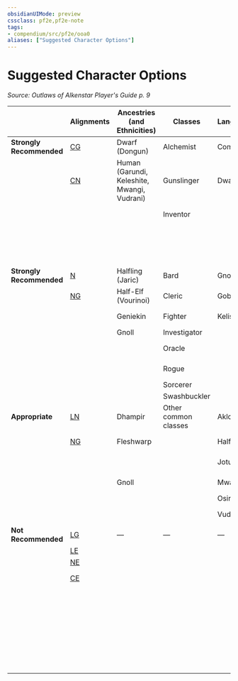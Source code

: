 ```yaml
---
obsidianUIMode: preview
cssclass: pf2e,pf2e-note
tags:
- compendium/src/pf2e/ooa0
aliases: ["Suggested Character Options"]
---
```

# Suggested Character Options  
*Source: Outlaws of Alkenstar Player's Guide p. 9*  

|  | Alignments | Ancestries (and Ethnicities) | Classes | Languages | Skills | Feats |
|--|------------|------------------------------|---------|-----------|--------|-------|
| **Strongly Recommended** | [CG](../traits/chaotic-good-b1.md) | Dwarf (Dongun) | Alchemist | Common | [Crafting](../../compendium/skills.md#Crafting) | [Alchemical Crafting](../../compendium/feats/alchemical-crafting.md) |
|  | [CN](../traits/chaotic-neutral-b1.md) | Human (Garundi, Keleshite, Mwangi, Vudrani) | Gunslinger | Dwarven | [Lore (Alkenstar, Brigh, Engineering)](../../compendium/skills.md#Lore) | [Crafter's Appraisal](../../compendium/feats/crafters-appraisal-apg.md) |
|  |  |  | Inventor |  | [Thievery](../../compendium/skills.md#Thievery) | [Feather Step](../../compendium/feats/feather-step.md) |
|  |  |  |  |  |  | [Quick Squeeze](../../compendium/feats/quick-squeeze.md) |
|  |  |  |  |  |  | [Steady Balance](../../compendium/feats/steady-balance.md) |
| **Strongly Recommended** | [N](../traits/neutral-b1.md) | Halfling (Jaric) | Bard | Gnoll | [Acrobatics](../../compendium/skills.md#Acrobatics) | [Deceptive Worship](../../compendium/feats/deceptive-worship-apg.md) |
|  | [NG](../traits/neutral-good-b1.md) | Half-Elf (Vourinoi) | Cleric | Goblin | [Athletics](../../compendium/skills.md#Athletics) | [Experienced Smuggler](../../compendium/feats/experienced-smuggler.md) |
|  |  | Geniekin | Fighter | Kelish | [Deception](../../compendium/skills.md#Deception) | [Lengthy Diversion](../../compendium/feats/lengthy-diversion.md) |
|  |  | Gnoll | Investigator |  | [Society](../../compendium/skills.md#Society) | [Pickpocket](../../compendium/feats/pickpocket.md) |
|  |  |  | Oracle |  |  | [Quick Coercion](../../compendium/feats/quick-coercion.md) |
|  |  |  | Rogue |  |  | [Quick Repair](../../compendium/feats/quick-repair.md) |
|  |  |  | Sorcerer |  |  | [Streetwise](../../compendium/feats/streetwise.md) |
|  |  |  | Swashbuckler |  |  | [Subtle Theft](../../compendium/feats/subtle-theft.md) |
| **Appropriate** | [LN](../traits/lawful-neutral-b1.md) | Dhampir | Other common classes | Aklo | [Diplomacy](../../compendium/skills.md#Diplomacy) | [Bon Mot](../../compendium/feats/bon-mot-apg.md) |
|  | [NG](../traits/neutral-good-b1.md) | Fleshwarp |  | Halfling | [Intimidation](../../compendium/skills.md#Intimidation) | [Charming Liar](../../compendium/feats/charming-liar.md) |
|  |  |  |  | Jotun | [Performance](../../compendium/skills.md#Performance) | [Courtly Graces](../../compendium/feats/courtly-graces.md) |
|  |  | Gnoll |  | Mwangi | [Religion](../../compendium/skills.md#Religion) | [Group Impression](../../compendium/feats/group-impression.md) |
|  |  |  |  | Osiriani | [Stealth](../../compendium/skills.md#Stealth) | [Hobnobber](../../compendium/feats/hobnobber.md) |
|  |  |  |  | Vudrani | [Survival](../../compendium/skills.md#Survival) | [Intimidating Glare](../../compendium/feats/intimidating-glare.md) |
| **Not Recommended** | [LG](../traits/lawful-goo-b1.md) | — | — | — | [Medicine](../../compendium/skills.md#Medicine) | Express Rider |
|  | [LE](../traits/lawful-evil-b1.md) |  |  |  | [Nature](../../compendium/skills.md#Nature) | [Forager](../../compendium/feats/forager.md) |
|  | [NE](../traits/neutral-evil-b1.md) |  |  |  | [Occultism](../../compendium/skills.md#Occultism) | [Multilingual](../../compendium/feats/multilingual.md) |
|  | [CE](../traits/chaotic-evil-b1.md) |  |  |  |  | [Natural Medicine](../../compendium/feats/natural-medicine.md) |
|  |  |  |  |  |  | [Ride](../../compendium/feats/ride.md) |
|  |  |  |  |  |  | [Survey Wildlife](../../compendium/feats/survey-wildlife.md) |
|  |  |  |  |  |  | [Terrain Expertise](../../compendium/feats/terrain-expertise.md) |
|  |  |  |  |  |  | [Train Animal](../../compendium/feats/train-animal.md) |
|  |  |  |  |  |  | [Underwater Marauder](../../compendium/feats/underwater-marauder.md) |